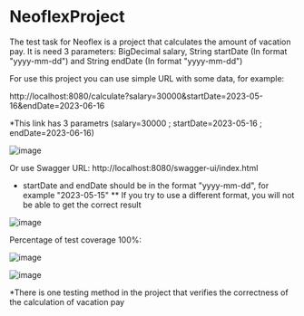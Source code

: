 # NeoflexProject
The test task for Neoflex is a project that calculates the amount of vacation pay. It is need 3 parameters: BigDecimal salary, String startDate (In format "yyyy-mm-dd") and String endDate (In format "yyyy-mm-dd") 

For use this project you can use simple URL with some data, for example:

http://localhost:8080/calculate?salary=30000&startDate=2023-05-16&endDate=2023-06-16

*This link has 3 parametrs (salary=30000 ; startDate=2023-05-16 ; endDate=2023-06-16)

![image](https://github.com/Gyrf921/NeoflexProject/assets/56046587/a66e7f4e-4b3b-41b9-adf9-10da60a6c3d9)

Or use Swagger URL:
http://localhost:8080/swagger-ui/index.html
* startDate and endDate should be in the format "yyyy-mm-dd", for example "2023-05-15"
** If you try to use a different format, you will not be able to get the correct result

![image](https://github.com/Gyrf921/NeoflexProject/assets/56046587/a19e36f9-acbc-4de3-9adb-83d8bcb635de)


Percentage of test coverage 100%:

![image](https://github.com/Gyrf921/NeoflexProject/assets/56046587/b12e6a54-2e06-47d8-8a62-7eb830bdb2d8)

![image](https://github.com/Gyrf921/NeoflexProject/assets/56046587/09bdccfc-89c5-4570-908f-9ca81900102e)

*There is one testing method in the project that verifies the correctness of the calculation of vacation pay



